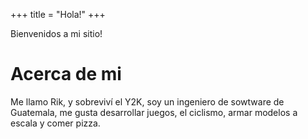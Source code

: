 +++
title = "Hola!"
+++

Bienvenidos a mi sitio! 

# Acerca de mi

Me llamo Rik, y sobreviví el Y2K, soy un ingeniero de sowtware de Guatemala, me gusta desarrollar juegos, el ciclismo, armar modelos a escala y comer pizza.
